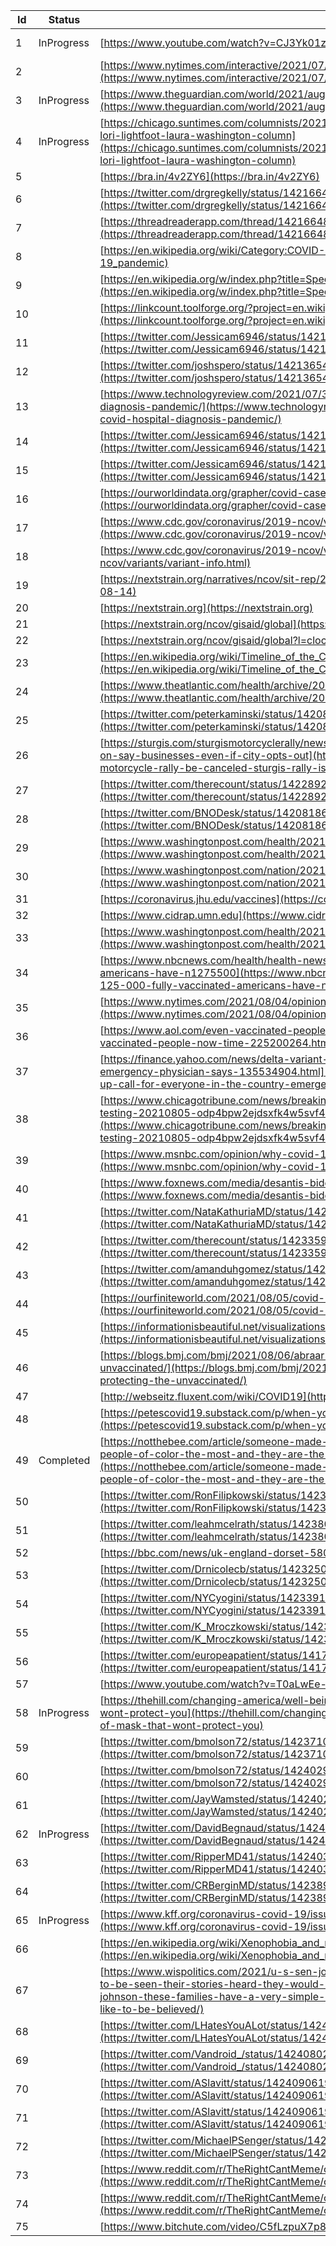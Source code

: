 |Id |Status    |Url                                                                                                                                                                                                                                                                                                                                                       |Comments                                                                                                                  |
|---|----------|----------------------------------------------------------------------------------------------------------------------------------------------------------------------------------------------------------------------------------------------------------------------------------------------------------------------------------------------------------|--------------------------------------------------------------------------------------------------------------------------|
|1  |InProgress|[https://www.youtube.com/watch?v=CJ3Yk01zWu8](https://www.youtube.com/watch?v=CJ3Yk01zWu8)                                                                                                                                                                                                                                                                |Comments on Factr: https://factr.com/u/peterkaminski/delta-surge-3q2021/aug-01-interview-with-professor-woo-joo-kim-in-kor|
|2  |          |[https://www.nytimes.com/interactive/2021/07/29/us/delta-variant-risk-map.html](https://www.nytimes.com/interactive/2021/07/29/us/delta-variant-risk-map.html)                                                                                                                                                                                            |Paywall?                                                                                                                  |
|3  |InProgress|[https://www.theguardian.com/world/2021/aug/02/lollapalooza-covid-cases-music-festival-experts](https://www.theguardian.com/world/2021/aug/02/lollapalooza-covid-cases-music-festival-experts)                                                                                                                                                            |Comments on Factr: https://factr.com/u/peterkaminski/delta-surge-3q2021/aug-02-lollapalooza                               |
|4  |InProgress|[https://chicago.suntimes.com/columnists/2021/8/1/22602527/lollapalooza-go-forward-in-a-pandemic-mayor-lori-lightfoot-laura-washington-column](https://chicago.suntimes.com/columnists/2021/8/1/22602527/lollapalooza-go-forward-in-a-pandemic-mayor-lori-lightfoot-laura-washington-column)                                                              |Comments on Factr: https://factr.com/u/peterkaminski/delta-surge-3q2021/aug-02-lollapalooza-2                             |
|5  |          |[https://bra.in/4v2ZY6](https://bra.in/4v2ZY6)                                                                                                                                                                                                                                                                                                            |TODO: Extract links?                                                                                                      |
|6  |          |[https://twitter.com/drgregkelly/status/1421664833666121730](https://twitter.com/drgregkelly/status/1421664833666121730)                                                                                                                                                                                                                                  |                                                                                                                          |
|7  |          |[https://threadreaderapp.com/thread/1421664833666121730.html](https://threadreaderapp.com/thread/1421664833666121730.html)                                                                                                                                                                                                                                |                                                                                                                          |
|8  |          |[https://en.wikipedia.org/wiki/Category:COVID-19_pandemic](https://en.wikipedia.org/wiki/Category:COVID-19_pandemic)                                                                                                                                                                                                                                      |                                                                                                                          |
|9  |          |[https://en.wikipedia.org/w/index.php?title=Special:WhatLinksHere/SARS-CoV-2_Delta_variant&limit=500](https://en.wikipedia.org/w/index.php?title=Special:WhatLinksHere/SARS-CoV-2_Delta_variant&limit=500)                                                                                                                                                |                                                                                                                          |
|10 |          |[https://linkcount.toolforge.org/?project=en.wikipedia.org&page=SARS-CoV-2+Delta+variant](https://linkcount.toolforge.org/?project=en.wikipedia.org&page=SARS-CoV-2+Delta+variant)                                                                                                                                                                        |                                                                                                                          |
|11 |          |[https://twitter.com/Jessicam6946/status/1421844035724062720](https://twitter.com/Jessicam6946/status/1421844035724062720)                                                                                                                                                                                                                                |                                                                                                                          |
|12 |          |[https://twitter.com/joshspero/status/1421365417558282241](https://twitter.com/joshspero/status/1421365417558282241)                                                                                                                                                                                                                                      |                                                                                                                          |
|13 |          |[https://www.technologyreview.com/2021/07/30/1030329/machine-learning-ai-failed-covid-hospital-diagnosis-pandemic/](https://www.technologyreview.com/2021/07/30/1030329/machine-learning-ai-failed-covid-hospital-diagnosis-pandemic/)                                                                                                                    |                                                                                                                          |
|14 |          |[https://twitter.com/Jessicam6946/status/1421858922554605569](https://twitter.com/Jessicam6946/status/1421858922554605569)                                                                                                                                                                                                                                |                                                                                                                          |
|15 |          |[https://twitter.com/Jessicam6946/status/1421848570253258753](https://twitter.com/Jessicam6946/status/1421848570253258753)                                                                                                                                                                                                                                |                                                                                                                          |
|16 |          |[https://ourworldindata.org/grapher/covid-cases-delta?country=IND~USA~GBR~CAN~DEU~FRA](https://ourworldindata.org/grapher/covid-cases-delta?country=IND~USA~GBR~CAN~DEU~FRA)                                                                                                                                                                              |                                                                                                                          |
|17 |          |[https://www.cdc.gov/coronavirus/2019-ncov/variants/variant-surveillance.html](https://www.cdc.gov/coronavirus/2019-ncov/variants/variant-surveillance.html)                                                                                                                                                                                              |                                                                                                                          |
|18 |          |[https://www.cdc.gov/coronavirus/2019-ncov/variants/variant-info.html](https://www.cdc.gov/coronavirus/2019-ncov/variants/variant-info.html)                                                                                                                                                                                                              |                                                                                                                          |
|19 |          |[https://nextstrain.org/narratives/ncov/sit-rep/2020-08-14](https://nextstrain.org/narratives/ncov/sit-rep/2020-08-14)                                                                                                                                                                                                                                    |                                                                                                                          |
|20 |          |[https://nextstrain.org](https://nextstrain.org)                                                                                                                                                                                                                                                                                                          |                                                                                                                          |
|21 |          |[https://nextstrain.org/ncov/gisaid/global](https://nextstrain.org/ncov/gisaid/global)                                                                                                                                                                                                                                                                    |                                                                                                                          |
|22 |          |[https://nextstrain.org/ncov/gisaid/global?l=clock](https://nextstrain.org/ncov/gisaid/global?l=clock)                                                                                                                                                                                                                                                    |                                                                                                                          |
|23 |          |[https://en.wikipedia.org/wiki/Timeline_of_the_COVID-19_pandemic](https://en.wikipedia.org/wiki/Timeline_of_the_COVID-19_pandemic)                                                                                                                                                                                                                        |                                                                                                                          |
|24 |          |[https://www.theatlantic.com/health/archive/2021/08/watch-uk-understand-delta/619647/](https://www.theatlantic.com/health/archive/2021/08/watch-uk-understand-delta/619647/)                                                                                                                                                                              |                                                                                                                          |
|25 |          |[https://twitter.com/peterkaminski/status/1420877273457061893](https://twitter.com/peterkaminski/status/1420877273457061893)                                                                                                                                                                                                                              |                                                                                                                          |
|26 |          |[https://sturgis.com/sturgismotorcyclerally/news/will-the-sturgis-motorcycle-rally-be-canceled-sturgis-rally-is-on-say-businesses-even-if-city-opts-out](https://sturgis.com/sturgismotorcyclerally/news/will-the-sturgis-motorcycle-rally-be-canceled-sturgis-rally-is-on-say-businesses-even-if-city-opts-out)                                          |                                                                                                                          |
|27 |          |[https://twitter.com/therecount/status/1422892095648448516](https://twitter.com/therecount/status/1422892095648448516)                                                                                                                                                                                                                                    |                                                                                                                          |
|28 |          |[https://twitter.com/BNODesk/status/1420818621178208263](https://twitter.com/BNODesk/status/1420818621178208263)                                                                                                                                                                                                                                          |                                                                                                                          |
|29 |          |[https://www.washingtonpost.com/health/2021/07/07/delta-variant-covid/](https://www.washingtonpost.com/health/2021/07/07/delta-variant-covid/)                                                                                                                                                                                                            |Paywall?                                                                                                                  |
|30 |          |[https://www.washingtonpost.com/nation/2021/08/04/coronavirus-covid-live-updates-us/](https://www.washingtonpost.com/nation/2021/08/04/coronavirus-covid-live-updates-us/)                                                                                                                                                                                |Paywall?                                                                                                                  |
|31 |          |[https://coronavirus.jhu.edu/vaccines](https://coronavirus.jhu.edu/vaccines)                                                                                                                                                                                                                                                                              |                                                                                                                          |
|32 |          |[https://www.cidrap.umn.edu](https://www.cidrap.umn.edu)                                                                                                                                                                                                                                                                                                  |                                                                                                                          |
|33 |          |[https://www.washingtonpost.com/health/2021/08/03/delta-plus-coronavirus-variant-explained/](https://www.washingtonpost.com/health/2021/08/03/delta-plus-coronavirus-variant-explained/)                                                                                                                                                                  |Paywall?                                                                                                                  |
|34 |          |[https://www.nbcnews.com/health/health-news/breakthrough-covid-cases-least-125-000-fully-vaccinated-americans-have-n1275500](https://www.nbcnews.com/health/health-news/breakthrough-covid-cases-least-125-000-fully-vaccinated-americans-have-n1275500)                                                                                                  |                                                                                                                          |
|35 |          |[https://www.nytimes.com/2021/08/04/opinion/cdc-covid-guidelines.html](https://www.nytimes.com/2021/08/04/opinion/cdc-covid-guidelines.html)                                                                                                                                                                                                              |Paywall?                                                                                                                  |
|36 |          |[https://www.aol.com/even-vaccinated-people-now-time-225200264.html](https://www.aol.com/even-vaccinated-people-now-time-225200264.html)                                                                                                                                                                                                                  |Cookie-Wall?                                                                                                              |
|37 |          |[https://finance.yahoo.com/news/delta-variant-this-is-a-wake-up-call-for-everyone-in-the-country-emergency-physician-says-135534904.html](https://finance.yahoo.com/news/delta-variant-this-is-a-wake-up-call-for-everyone-in-the-country-emergency-physician-says-135534904.html)                                                                        |Cookie-Wall?                                                                                                              |
|38 |          |[https://www.chicagotribune.com/news/breaking/ct-champaign-urbana-public-health-lollapalooza-covid-testing-20210805-odp4bpw2ejdsxfk4w5svf4n6qe-story.html](https://www.chicagotribune.com/news/breaking/ct-champaign-urbana-public-health-lollapalooza-covid-testing-20210805-odp4bpw2ejdsxfk4w5svf4n6qe-story.html)                                      |                                                                                                                          |
|39 |          |[https://www.msnbc.com/opinion/why-covid-19-s-second-pandemic-summer-hitting-differently-n1276066](https://www.msnbc.com/opinion/why-covid-19-s-second-pandemic-summer-hitting-differently-n1276066)                                                                                                                                                      |                                                                                                                          |
|40 |          |[https://www.foxnews.com/media/desantis-biden-covid-variant-open-border](https://www.foxnews.com/media/desantis-biden-covid-variant-open-border)                                                                                                                                                                                                          |                                                                                                                          |
|41 |          |[https://twitter.com/NataKathuriaMD/status/1423043490494115841](https://twitter.com/NataKathuriaMD/status/1423043490494115841)                                                                                                                                                                                                                            |                                                                                                                          |
|42 |          |[https://twitter.com/therecount/status/1423359744585129988](https://twitter.com/therecount/status/1423359744585129988)                                                                                                                                                                                                                                    |                                                                                                                          |
|43 |          |[https://twitter.com/amanduhgomez/status/1423303686256828421](https://twitter.com/amanduhgomez/status/1423303686256828421)                                                                                                                                                                                                                                |                                                                                                                          |
|44 |          |[https://ourfiniteworld.com/2021/08/05/covid-19-vaccines-dont-really-work-as-hoped/](https://ourfiniteworld.com/2021/08/05/covid-19-vaccines-dont-really-work-as-hoped/)                                                                                                                                                                                  |                                                                                                                          |
|45 |          |[https://informationisbeautiful.net/visualizations/covid-19-coronavirus-infographic-datapack/](https://informationisbeautiful.net/visualizations/covid-19-coronavirus-infographic-datapack/)                                                                                                                                                              |                                                                                                                          |
|46 |          |[https://blogs.bmj.com/bmj/2021/08/06/abraar-karan-we-must-stop-blaming-and-start-protecting-the-unvaccinated/](https://blogs.bmj.com/bmj/2021/08/06/abraar-karan-we-must-stop-blaming-and-start-protecting-the-unvaccinated/)                                                                                                                            |                                                                                                                          |
|47 |          |[http://webseitz.fluxent.com/wiki/COVID19](http://webseitz.fluxent.com/wiki/COVID19)                                                                                                                                                                                                                                                                      |                                                                                                                          |
|48 |          |[https://petescovid19.substack.com/p/when-you-need-to-wear-a-mask](https://petescovid19.substack.com/p/when-you-need-to-wear-a-mask)                                                                                                                                                                                                                      |                                                                                                                          |
|49 |Completed |[https://notthebee.com/article/someone-made-posters-pointing-out-how-the-vaccine-mandates-affect-people-of-color-the-most-and-they-are-the-funniest-thing-youll-see-all-day/](https://notthebee.com/article/someone-made-posters-pointing-out-how-the-vaccine-mandates-affect-people-of-color-the-most-and-they-are-the-funniest-thing-youll-see-all-day/)|Comments in CSC Mattermost: https://chat.collectivesensecommons.org/agora/pl/f3dbxyuh1bydie66tgb3161hnw                   |
|50 |          |[https://twitter.com/RonFilipkowski/status/1423794706388029440](https://twitter.com/RonFilipkowski/status/1423794706388029440)                                                                                                                                                                                                                            |                                                                                                                          |
|51 |          |[https://twitter.com/leahmcelrath/status/1423805665001287681](https://twitter.com/leahmcelrath/status/1423805665001287681)                                                                                                                                                                                                                                |                                                                                                                          |
|52 |          |[https://bbc.com/news/uk-england-dorset-58080116](https://bbc.com/news/uk-england-dorset-58080116)                                                                                                                                                                                                                                                        |                                                                                                                          |
|53 |          |[https://twitter.com/Drnicolecb/status/1423250947212447744](https://twitter.com/Drnicolecb/status/1423250947212447744)                                                                                                                                                                                                                                    |                                                                                                                          |
|54 |          |[https://twitter.com/NYCyogini/status/1423391206013276162](https://twitter.com/NYCyogini/status/1423391206013276162)                                                                                                                                                                                                                                      |                                                                                                                          |
|55 |          |[https://twitter.com/K_Mroczkowski/status/1423860000506753031](https://twitter.com/K_Mroczkowski/status/1423860000506753031)                                                                                                                                                                                                                              |                                                                                                                          |
|56 |          |[https://twitter.com/europeapatient/status/1417428000807739392](https://twitter.com/europeapatient/status/1417428000807739392)                                                                                                                                                                                                                            |                                                                                                                          |
|57 |          |[https://www.youtube.com/watch?v=T0aLwEe-nzc](https://www.youtube.com/watch?v=T0aLwEe-nzc)                                                                                                                                                                                                                                                                |                                                                                                                          |
|58 |InProgress|[https://thehill.com/changing-america/well-being/prevention-cures/566640-theres-one-kind-of-mask-that-wont-protect-you](https://thehill.com/changing-america/well-being/prevention-cures/566640-theres-one-kind-of-mask-that-wont-protect-you)                                                                                                            |Comments in CSC Mattermost: https://chat.collectivesensecommons.org/agora/pl/uxakmunxm7fyzx46i5915pxg5e                   |
|59 |          |[https://twitter.com/bmolson72/status/1423710616703979521](https://twitter.com/bmolson72/status/1423710616703979521)                                                                                                                                                                                                                                      |                                                                                                                          |
|60 |          |[https://twitter.com/bmolson72/status/1424029570458689538](https://twitter.com/bmolson72/status/1424029570458689538)                                                                                                                                                                                                                                      |                                                                                                                          |
|61 |          |[https://twitter.com/JayWamsted/status/1424020332269211651](https://twitter.com/JayWamsted/status/1424020332269211651)                                                                                                                                                                                                                                    |                                                                                                                          |
|62 |InProgress|[https://twitter.com/DavidBegnaud/status/1424034097005924357](https://twitter.com/DavidBegnaud/status/1424034097005924357)                                                                                                                                                                                                                                |Comments in CSC Mattermost: https://chat.collectivesensecommons.org/agora/pl/a3ec1bhxot8dimu89xy33dqh9a                   |
|63 |          |[https://twitter.com/RipperMD41/status/1424036539592593408](https://twitter.com/RipperMD41/status/1424036539592593408)                                                                                                                                                                                                                                    |                                                                                                                          |
|64 |          |[https://twitter.com/CRBerginMD/status/1423899543721058304](https://twitter.com/CRBerginMD/status/1423899543721058304)                                                                                                                                                                                                                                    |                                                                                                                          |
|65 |InProgress|[https://www.kff.org/coronavirus-covid-19/issue-brief/latest-data-on-covid-19-vaccinations-race-ethnicity/](https://www.kff.org/coronavirus-covid-19/issue-brief/latest-data-on-covid-19-vaccinations-race-ethnicity/)                                                                                                                                    |Comments in CSC Mattermost: https://chat.collectivesensecommons.org/agora/pl/cyesbqer9bnu8mj1x6iozr8bwy                   |
|66 |          |[https://en.wikipedia.org/wiki/Xenophobia_and_racism_related_to_the_COVID-19_pandemic#United_States](https://en.wikipedia.org/wiki/Xenophobia_and_racism_related_to_the_COVID-19_pandemic#United_States)                                                                                                                                                  |                                                                                                                          |
|67 |          |[https://www.wispolitics.com/2021/u-s-sen-johnson-these-families-have-a-very-simple-request-they-want-to-be-seen-their-stories-heard-they-would-like-to-be-believed/](https://www.wispolitics.com/2021/u-s-sen-johnson-these-families-have-a-very-simple-request-they-want-to-be-seen-their-stories-heard-they-would-like-to-be-believed/)                |                                                                                                                          |
|68 |          |[https://twitter.com/LHatesYouALot/status/1424100992510013446](https://twitter.com/LHatesYouALot/status/1424100992510013446)                                                                                                                                                                                                                              |                                                                                                                          |
|69 |          |[https://twitter.com/Vandroid_/status/1424080279975702533](https://twitter.com/Vandroid_/status/1424080279975702533)                                                                                                                                                                                                                                      |                                                                                                                          |
|70 |          |[https://twitter.com/ASlavitt/status/1424090619635376128](https://twitter.com/ASlavitt/status/1424090619635376128)                                                                                                                                                                                                                                        |                                                                                                                          |
|71 |          |[https://twitter.com/ASlavitt/status/1424090619635376128](https://twitter.com/ASlavitt/status/1424090619635376128)                                                                                                                                                                                                                                        |                                                                                                                          |
|72 |          |[https://twitter.com/MichaelPSenger/status/1424068827273326592](https://twitter.com/MichaelPSenger/status/1424068827273326592)                                                                                                                                                                                                                            |                                                                                                                          |
|73 |          |[https://www.reddit.com/r/TheRightCantMeme/comments/ozwiit/can_someone_please_tell_me_what_constitutional/](https://www.reddit.com/r/TheRightCantMeme/comments/ozwiit/can_someone_please_tell_me_what_constitutional/)                                                                                                                                    |                                                                                                                          |
|74 |          |[https://www.reddit.com/r/TheRightCantMeme/comments/oy05re/what/](https://www.reddit.com/r/TheRightCantMeme/comments/oy05re/what/)                                                                                                                                                                                                                        |                                                                                                                          |
|75 |          |[https://www.bitchute.com/video/C5fLzpuX7p8O/](https://www.bitchute.com/video/C5fLzpuX7p8O/)                                                                                                                                                                                                                                                              |                                                                                                                          |
